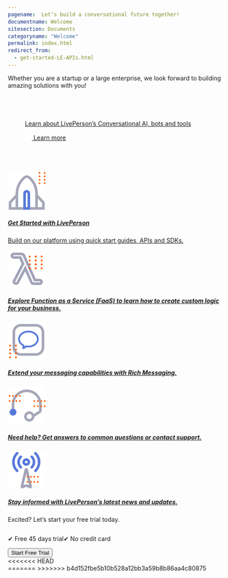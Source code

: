 ```yaml
---
pagename:  Let’s build a conversational future together!
documentname: Welcome
sitesection: Documents
categoryname: "Welcome"
permalink: index.html
redirect_from:
  - get-started-LE-APIs.html
---
```

<div class="header-label">
Whether you are a startup or a large enterprise, we look forward to building amazing 
solutions with you!
</div>

<div class="card-container">
  <div id="success-stories" class="welcome-card" style="padding:58px 22px 58px 22px;">
    <a href="/conversational-ai-overview.html">
      <p class="success-stories-header" style="margin-left: 18px !important;">Learn about LivePerson’s Conversational AI, bots and tools </p>
      <p class="free-trial-label" style="margin-left: 18px !important; "> 
      <img class="dots-container" src="img/four-dots-white.svg"/>
      Learn more</p>
    </a>
  </div>
    <a class="welcome-card"  href="/getting-started-with-your-free-trial-account.html"> 
      <img class="container-image" src="img/ic_get_started.svg"/>
      <h5 class="welcome-title">Get Started with LivePerson</h5>
      <p class="welcome-content">Build on our platform using quick start guides, APIs and SDKs. </p>
    </a>
    <a  class="welcome-card"  href="/liveperson-functions-overview.html"> 
      <img class="container-image" src="img/ic_functions.svg"/>
      <h5 class="welcome-title">Explore Function as a Service (FaaS) to learn how to create custom logic for your business.</h5>
    </a>
      <a  class="welcome-card"  href="/getting-started-with-rich-messaging-introduction.html"> 
      <img class="container-image" src="img/ic_richmessaging.svg"/>
      <h5 class="welcome-title">Extend your messaging capabilities with Rich Messaging.</h5>
    </a>
  <a class="welcome-card" target="_blank" href="https://knowledge.liveperson.com/troubleshooting-how-to-contact-support.html"> 
      <img class="container-image" src="img/ic_support.svg"/>
      <h5 class="welcome-title">Need help? Get answers to common questions or contact support.</h5>
    </a>
    <a  class="welcome-card" target="_blank" href="https://knowledge.liveperson.com/whats-new-latest-whats-new.html"> 
      <img class="container-image" src="img/ic_news.svg"/>
      <h5 class="welcome-title">Stay informed with LivePerson’s latest news and updates.</h5>
    </a>
</div>
<div class="free-trial-container">
  <div id="free-trial">
    <div id="free-trial-content-container">
      <p class="free-trial-header">Excited? Let’s start your free trial today.</p>
      <div style="display:flex">
        <p class="free-trial-label"> &#10004; Free 45 days trial</p>
        <p class="free-trial-label">&#10004; No credit card</p>
      </div>   
    </div>
    <div id="free-trial-button-welcome">
      <a target="_blank" href="https://developers.liveperson.com/register.html">
        <button class="create-button">Start Free Trial</button>
      </a>
    </div>
<<<<<<< HEAD
  </div>
</div>
=======
</div>
</div>
>>>>>>> b4d152fbe5b10b528a12bb3a59b8b86aa4c80875
